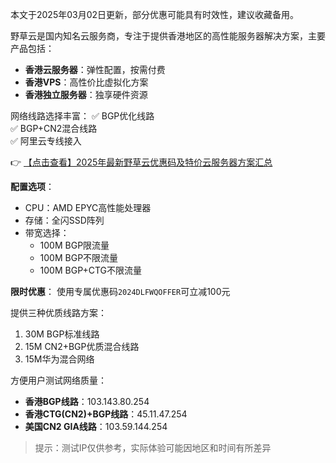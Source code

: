 
本文于2025年03月02日更新，部分优惠可能具有时效性，建议收藏备用。


野草云是国内知名云服务商，专注于提供香港地区的高性能服务器解决方案，主要产品包括：

- **香港云服务器**：弹性配置，按需付费
- **香港VPS**：高性价比虚拟化方案
- **香港独立服务器**：独享硬件资源

网络线路选择丰富：
✅ BGP优化线路  
✅ BGP+CN2混合线路  
✅ 阿里云专线接入

👉 [【点击查看】2025年最新野草云优惠码及特价云服务器方案汇总](https://bit.ly/yecaoyun)



**配置选项**：
- CPU：AMD EPYC高性能处理器
- 存储：全闪SSD阵列
- 带宽选择：
  - 100M BGP限流量
  - 100M BGP不限流量
  - 100M BGP+CTG不限流量

**限时优惠**：
使用专属优惠码`2024DLFWQOFFER`可立减100元


提供三种优质线路方案：
1. 30M BGP标准线路
2. 15M CN2+BGP优质混合线路
3. 15M华为混合网络


方便用户测试网络质量：
- **香港BGP线路**：103.143.80.254
- **香港CTG(CN2)+BGP线路**：45.11.47.254
- **美国CN2 GIA线路**：103.59.144.254

> 提示：测试IP仅供参考，实际体验可能因地区和时间有所差异
